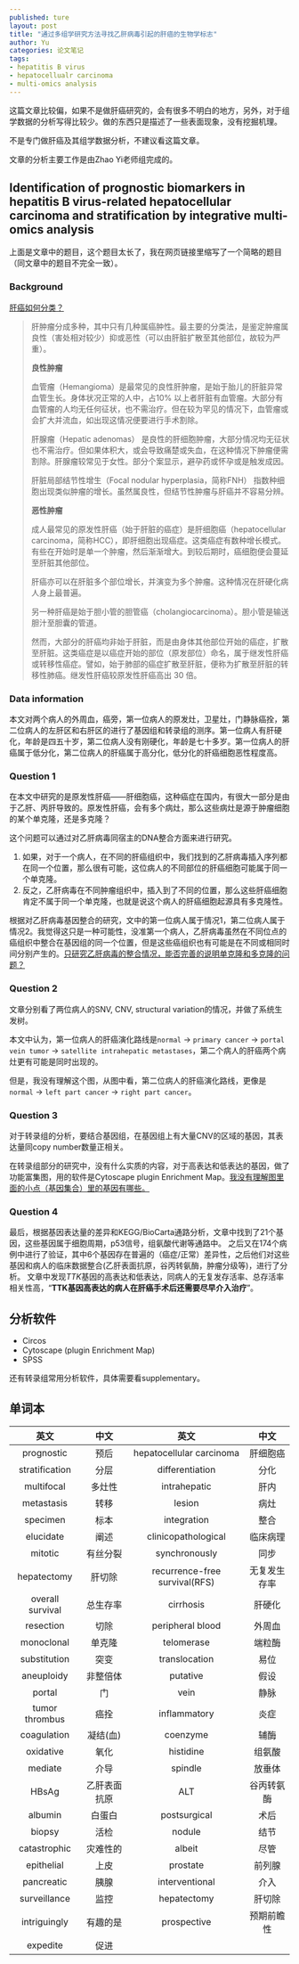 ```yaml
---
published: ture
layout: post
title: "通过多组学研究方法寻找乙肝病毒引起的肝癌的生物学标志"
author: Yu
categories: 论文笔记
tags:
- hepatitis B virus
- hepatocellualr carcinoma
- multi-omics analysis
---
```


这篇文章比较偏，如果不是做肝癌研究的，会有很多不明白的地方，另外，对于组学数据的分析写得比较少。做的东西只是描述了一些表面现象，没有挖掘机理。

不是专门做肝癌及其组学数据分析，不建议看这篇文章。

文章的分析主要工作是由Zhao Yi老师组完成的。

## Identification of prognostic biomarkers in hepatitis B virus-related hepatocellular carcinoma and stratification by integrative multi-omics analysis

上面是文章中的题目，这个题目太长了，我在网页链接里缩写了一个简略的题目（同文章中的题目不完全一致）。

### Background

[肝癌如何分类？](http://www.liver.ca/chinese/liver-disease/types/liver-cancer.aspx "下面内容来自加拿大肝脏基金会")


>肝肿瘤分成多种，其中只有几种属癌肿性。最主要的分类法，是鉴定肿瘤属良性（害处相对较少）抑或恶性（可以由肝脏扩散至其他部位，故较为严重）。
>
>**良性肿瘤**
>
>血管瘤（Hemangioma）是最常见的良性肝肿瘤，是始于胎儿的肝脏异常血管生长。身体状况正常的人中，占10% 以上者肝脏有血管瘤。大部分有血管瘤的人均无任何征状，也不需治疗。但在较为罕见的情况下，血管瘤或会扩大并流血，如出现这情况便要进行手术割除。
>
>肝腺瘤（Hepatic adenomas） 是良性的肝细胞肿瘤，大部分情况均无征状也不需治疗。但如果体积大，或会导致痛楚或失血，在这种情况下肿瘤便需割除。肝腺瘤较常见于女性。部分个案显示，避孕药或怀孕或是触发成因。
>
>肝脏局部结节性增生（Focal nodular hyperplasia，简称FNH） 指数种细胞出现类似肿瘤的增长。虽然属良性，但结节性肿瘤与肝癌并不容易分辨。
>
>**恶性肿瘤**
>
>成人最常见的原发性肝癌（始于肝脏的癌症）是肝细胞癌（hepatocellular carcinoma，简称HCC），即肝细胞出现癌症。这类癌症有数种增长模式。有些在开始时是单一个肿瘤，然后渐渐增大。到较后期时，癌细胞便会蔓延至肝脏其他部位。
>
>肝癌亦可以在肝脏多个部位增长，并演变为多个肿瘤。这种情况在肝硬化病人身上最普遍。
>
>另一种肝癌是始于胆小管的胆管癌（cholangiocarcinoma）。胆小管是输送胆汁至胆囊的管道。
>
>然而，大部分的肝癌均非始于肝脏，而是由身体其他部位开始的癌症，扩散至肝脏。这类癌症是以癌症开始的部位（原发部位）命名，属于继发性肝癌或转移性癌症。譬如，始于肺部的癌症扩散至肝脏，便称为扩散至肝脏的转移性肺癌。继发性肝癌较原发性肝癌高出 30 倍。

### Data information

本文对两个病人的外周血，癌旁，第一位病人的原发灶，卫星灶，门静脉癌拴，第二位病人的左肝区和右肝区的进行了基因组和转录组的测序。第一位病人有肝硬化，年龄是四五十岁，第二位病人没有刚硬化，年龄是七十多岁。第一位病人的肝癌属于低分化，第二位病人的肝癌属于高分化，低分化的肝癌细胞恶性程度高。

### Question 1

在本文中研究的是原发性肝癌——肝细胞癌，这种癌症在国内，有很大一部分是由于乙肝、丙肝导致的。原发性肝癌，会有多个病灶，那么这些病灶是源于肿瘤细胞的某个单克隆，还是多克隆？

这个问题可以通过对乙肝病毒同宿主的DNA整合方面来进行研究。

1. 如果，对于一个病人，在不同的肝癌组织中，我们找到的乙肝病毒插入序列都在同一个位置，那么很有可能，这位病人的不同部位的肝癌细胞可能属于同一个单克隆。
2. 反之，乙肝病毒在不同肿瘤组织中，插入到了不同的位置，那么这些肝癌细胞肯定不属于同一个单克隆，也就是说这个病人的肝癌细胞起源具有多克隆性。

根据对乙肝病毒基因整合的研究，文中的第一位病人属于情况1，第二位病人属于情况2。我觉得这只是一种可能性，没准第一个病人，乙肝病毒虽然在不同位点的癌组织中整合在基因组的同一个位置，但是这些癌组织也有可能是在不同或相同时间分别产生的。<u>只研究乙肝病毒的整合情况，能否完善的说明单克隆和多克隆的问题？</u>

### Question 2

文章分别看了两位病人的SNV, CNV, structural variation的情况，并做了系统生发树。

本文中认为，第一位病人的肝癌演化路线是`normal` -> `primary cancer` -> `portal vein tumor` -> `satellite intrahepatic metastases`，第二个病人的肝癌两个病灶更有可能是同时出现的。

但是，我没有理解这个图，从图中看，第二位病人的肝癌演化路线，更像是`normal` -> `left part cancer` -> `right part cancer`。

### Question 3

对于转录组的分析，要结合基因组，在基因组上有大量CNV的区域的基因，其表达量同copy number数量正相关。

在转录组部分的研究中，没有什么实质的内容，对于高表达和低表达的基因，做了功能富集图，用的软件是Cytoscape plugin Enrichment Map。<u>我没有理解图里面的小点（基因集合）里的基因有哪些。</u>

### Question 4

最后，根据基因表达量的差异和KEGG/BioCarta通路分析，文章中找到了21个基因，这些基因属于细胞周期，p53信号，组氨酸代谢等通路中。
之后又在174个病例中进行了验证，其中6个基因存在普遍的（癌症/正常）差异性，之后他们对这些基因和病人的临床数据整合(乙肝表面抗原，谷丙转氨酶，肿瘤分级等)，进行了分析。
文章中发现*TTK*基因的高表达和低表达，同病人的无复发存活率、总存活率相关性高，<q>**TTK基因高表达的病人在肝癌手术后还需要尽早介入治疗**</q>。 

## 分析软件

- Circos
- Cytoscape (plugin Enrichment Map)
- SPSS

还有转录组常用分析软件，具体需要看supplementary。

## 单词本

|英文|中文|英文|中文|
|:----:|:----:|:----:|:----:|
|prognostic|预后|hepatocellular carcinoma|肝细胞癌|
|stratification|分层|differentiation|分化|
|multifocal|多灶性|intrahepatic|肝内|
|metastasis|转移|lesion|病灶|
|specimen|标本|integration|整合|
|elucidate|阐述|clinicopathological|临床病理|
|mitotic|有丝分裂|synchronously|同步|
|hepatectomy|肝切除|recurrence-free survival(RFS)|无复发生存率|
|overall survival|总生存率|cirrhosis|肝硬化|
|resection|切除|peripheral blood|外周血|
|monoclonal|单克隆|telomerase|端粒酶|
|substitution|突变|translocation|易位|
|aneuploidy|非整倍体|putative|假设|
|portal|门|vein|静脉|
|tumor thrombus|癌拴|inflammatory|炎症|
|coagulation|凝结(血)|coenzyme|辅酶|
|oxidative|氧化|histidine|组氨酸|
|mediate|介导|spindle|放垂体|
|HBsAg|乙肝表面抗原|ALT|谷丙转氨酶|
|albumin|白蛋白|postsurgical|术后|
|biopsy|活检|nodule|结节|
|catastrophic|灾难性的|albeit|尽管|
|epithelial|上皮|prostate|前列腺|
|pancreatic|胰腺|interventional|介入|
|surveillance|监控|hepatectomy|肝切除|
|intriguingly|有趣的是|prospective|预期前瞻性|
|expedite|促进|||
